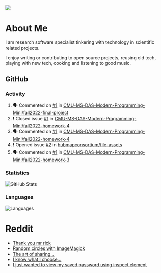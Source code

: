![](https://komarev.com/ghpvc/?username=icaoberg)

# About Me
I am research software specialist tinkering with technology in scientific related projects.

I enjoy writing or contributing to open source projects, reusing old tech, playing with new tech, cooking and listening to good music.

## GitHub
### Activity
<!--START_SECTION:activity-->
1. 🗣 Commented on [#1](https://github.com/CMU-MS-DAS-Modern-Programming-Mini/fall2022-final-project/issues/1) in [CMU-MS-DAS-Modern-Programming-Mini/fall2022-final-project](https://github.com/CMU-MS-DAS-Modern-Programming-Mini/fall2022-final-project)
2. ❗️ Closed issue [#1](https://github.com/CMU-MS-DAS-Modern-Programming-Mini/fall2022-homework-4/issues/1) in [CMU-MS-DAS-Modern-Programming-Mini/fall2022-homework-4](https://github.com/CMU-MS-DAS-Modern-Programming-Mini/fall2022-homework-4)
3. 🗣 Commented on [#1](https://github.com/CMU-MS-DAS-Modern-Programming-Mini/fall2022-homework-4/issues/1) in [CMU-MS-DAS-Modern-Programming-Mini/fall2022-homework-4](https://github.com/CMU-MS-DAS-Modern-Programming-Mini/fall2022-homework-4)
4. ❗️ Opened issue [#2](https://github.com/hubmapconsortium/file-assets/issues/2) in [hubmapconsortium/file-assets](https://github.com/hubmapconsortium/file-assets)
5. 🗣 Commented on [#1](https://github.com/CMU-MS-DAS-Modern-Programming-Mini/fall2022-homework-3/issues/1) in [CMU-MS-DAS-Modern-Programming-Mini/fall2022-homework-3](https://github.com/CMU-MS-DAS-Modern-Programming-Mini/fall2022-homework-3)
<!--END_SECTION:activity-->

### Statistics
![GitHub Stats](https://github-readme-stats.vercel.app/api?username=icaoberg&count_private=true&show_icons=true)

### Languages
![Languages](https://github-readme-stats.vercel.app/api/top-langs/?username=icaoberg&show_icons=true&langs_count=10&hide=HTML,CSS,M)

# Reddit
<!-- BLOG-POST-LIST:START -->
- [Thank you mr rick](https://www.reddit.com/r/u_icaoberg/comments/pvvwci/thank_you_mr_rick/)
- [Random circles with ImageMagick](https://www.reddit.com/r/u_icaoberg/comments/p04t90/random_circles_with_imagemagick/)
- [The art of sharing...](https://www.reddit.com/r/u_icaoberg/comments/oyp9pc/the_art_of_sharing/)
- [I know what I choose…](https://www.reddit.com/r/u_icaoberg/comments/oyoolb/i_know_what_i_choose/)
- [I just wanted to view my saved password using inspect element](https://www.reddit.com/r/u_icaoberg/comments/oyol4r/i_just_wanted_to_view_my_saved_password_using/)
<!-- BLOG-POST-LIST:END -->
